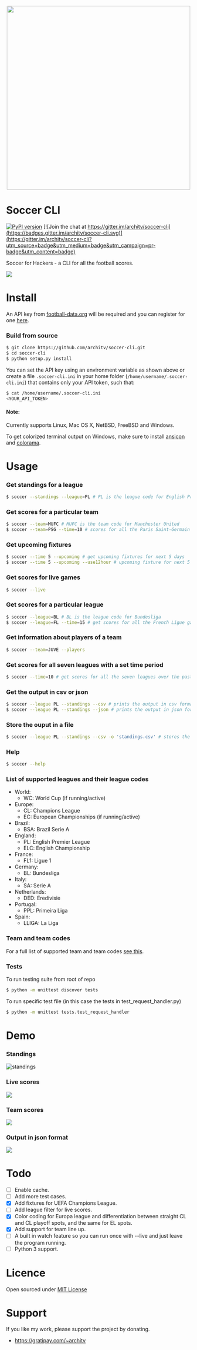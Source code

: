 <p align="center">
  <img src="http://i.imgur.com/F9zuexe.jpg" width="500px" />
</p>

Soccer CLI
=====

[![PyPI version](https://badge.fury.io/py/soccer-cli.svg)](http://badge.fury.io/py/soccer-cli) [![Join the chat at https://gitter.im/architv/soccer-cli](https://badges.gitter.im/architv/soccer-cli.svg)](https://gitter.im/architv/soccer-cli?utm_source=badge&utm_medium=badge&utm_campaign=pr-badge&utm_content=badge)

Soccer for Hackers - a CLI for all the football scores.

![](http://i.imgur.com/9QbcUrj.gif)

Install
=====

An API key from [football-data.org](http://api.football-data.org/) will be required and you can register for one [here](http://api.football-data.org/client/register).


### Build from source

```bash
$ git clone https://github.com/architv/soccer-cli.git
$ cd soccer-cli
$ python setup.py install
```

You can set the API key using an environment variable as shown above or create a file `.soccer-cli.ini` in your home folder (`/home/username/.soccer-cli.ini`) that contains only your API token, such that:

```bash
$ cat /home/username/.soccer-cli.ini
<YOUR_API_TOKEN>
```

#### Note:
Currently supports Linux, Mac OS X, NetBSD, FreeBSD and Windows.

To get colorized terminal output on Windows, make sure to install [ansicon](https://github.com/adoxa/ansicon/releases/latest) and [colorama](https://pypi.org/project/colorama/).

Usage
====

### Get standings for a league

```bash
$ soccer --standings --league=PL # PL is the league code for English Premier League
```

### Get scores for a particular team

```bash
$ soccer --team=MUFC # MUFC is the team code for Manchester United
$ soccer --team=PSG --time=10 # scores for all the Paris Saint-Germain games over the past 10 days
```

### Get upcoming fixtures

```bash
$ soccer --time 5 --upcoming # get upcoming fixtures for next 5 days
$ soccer --time 5 --upcoming --use12hour # upcoming fixture for next 5 days with timings in 12 hour format
```

### Get scores for live games

```bash
$ soccer --live
```

### Get scores for a particular league

```bash
$ soccer --league=BL # BL is the league code for Bundesliga
$ soccer --league=FL --time=15 # get scores for all the French Ligue games over the past 15 days
```

### Get information about players of a team

```bash
$ soccer --team=JUVE --players
```

### Get scores for all seven leagues with a set time period

```bash
$ soccer --time=10 # get scores for all the seven leagues over the past 10 days
```

### Get the output in csv or json

```bash
$ soccer --league PL --standings --csv # prints the output in csv format
$ soccer --league PL --standings --json # prints the output in json format
```

### Store the ouput in a file

```bash
$ soccer --league PL --standings --csv -o 'standings.csv' # stores the ouput in csv format in `standings.csv`
```

### Help
```bash
$ soccer --help
```
### List of supported leagues and their league codes

- World:
  - WC: World Cup (if running/active)
- Europe:
  - CL: Champions League
  - EC: European Championships (if running/active)
- Brazil:
  - BSA: Brazil Serie A
- England:
  - PL: English Premier League
  - ELC: English Championship
- France:
  - FL1: Ligue 1
- Germany:
  - BL: Bundesliga
- Italy:
  - SA: Serie A
- Netherlands:
  - DED: Eredivisie
- Portugal:
  - PPL: Primeira Liga
- Spain:
  - LLIGA: La Liga

### Team and team codes

For a full list of supported team and team codes [see this](soccer/teams.json).

### Tests

To run testing suite from root of repo

```bash
$ python -m unittest discover tests
```

To run specific test file (in this case the tests in test_request_handler.py)

```bash
$ python -m unittest tests.test_request_handler
```

Demo
====

### Standings
![standings](http://i.imgur.com/voyWLQE.gif)

### Live scores
![](http://i.imgur.com/EX9GMAM.gif)

### Team scores
![](http://i.imgur.com/QfvH8QL.png)

### Output in json format
![](http://i.imgur.com/jqGhLia.gif)

Todo
====
- [ ] Enable cache.
- [ ] Add more test cases.
- [x] Add fixtures for UEFA Champions League.
- [ ] Add league filter for live scores.
- [x] Color coding for Europa league and differentiation between straight CL and CL playoff spots, and the same for EL spots.
- [x] Add support for team line up.
- [ ] A built in watch feature so you can run once with --live and just leave the program running.
- [ ] Python 3 support.

Licence
====
Open sourced under [MIT License](LICENSE)

Support
====
If you like my work, please support the project by donating.

- https://gratipay.com/~architv
